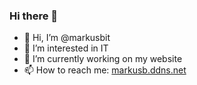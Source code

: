 ### Hi there 👋

<!--
**markusbit/markusbit** is a ✨ _special_ ✨ repository because its `README.md` (this file) appears on your GitHub profile.
-->


- 👋 Hi, I’m @markusbit
- 👀 I’m interested in IT
- 🔭 I’m currently working on my website
- 📫 How to reach me: <a href="markusb.ddns.net">markusb.ddns.net</a>

